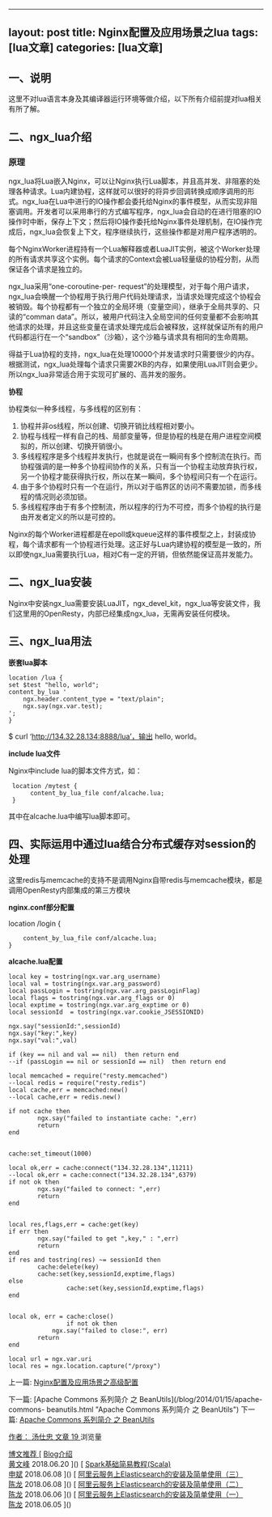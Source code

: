 
---
layout: post
title: Nginx配置及应用场景之lua 
tags: [lua文章]
categories: [lua文章]
---
## 一、说明

这里不对lua语言本身及其编译器运行环境等做介绍，以下所有介绍前提对lua相关有所了解。

## 二、ngx_lua介绍

### 原理

ngx_lua将Lua嵌入Nginx，可以让Nginx执行Lua脚本，并且高并发、非阻塞的处理各种请求。Lua内建协程，这样就可以很好的将异步回调转换成顺序调用的形式。ngx_lua在Lua中进行的IO操作都会委托给Nginx的事件模型，从而实现非阻塞调用。开发者可以采用串行的方式编写程序，ngx_lua会自动的在进行阻塞的IO操作时中断，保存上下文；然后将IO操作委托给Nginx事件处理机制，在IO操作完成后，ngx_lua会恢复上下文，程序继续执行，这些操作都是对用户程序透明的。

每个NginxWorker进程持有一个Lua解释器或者LuaJIT实例，被这个Worker处理的所有请求共享这个实例。每个请求的Context会被Lua轻量级的协程分割，从而保证各个请求是独立的。

ngx_lua采用“one-coroutine-per-
request”的处理模型，对于每个用户请求，ngx_lua会唤醒一个协程用于执行用户代码处理请求，当请求处理完成这个协程会被销毁。每个协程都有一个独立的全局环境（变量空间），继承于全局共享的、只读的“comman
data”。所以，被用户代码注入全局空间的任何变量都不会影响其他请求的处理，并且这些变量在请求处理完成后会被释放，这样就保证所有的用户代码都运行在一个“sandbox”（沙箱），这个沙箱与请求具有相同的生命周期。

得益于Lua协程的支持，ngx_lua在处理10000个并发请求时只需要很少的内存。根据测试，ngx_lua处理每个请求只需要2KB的内存，如果使用LuaJIT则会更少。所以ngx_lua非常适合用于实现可扩展的、高并发的服务。

**协程**

协程类似一种多线程，与多线程的区别有：

  1. 协程并非os线程，所以创建、切换开销比线程相对要小。
  2. 协程与线程一样有自己的栈、局部变量等，但是协程的栈是在用户进程空间模拟的，所以创建、切换开销很小。
  3. 多线程程序是多个线程并发执行，也就是说在一瞬间有多个控制流在执行。而协程强调的是一种多个协程间协作的关系，只有当一个协程主动放弃执行权，另一个协程才能获得执行权，所以在某一瞬间，多个协程间只有一个在运行。
  4. 由于多个协程时只有一个在运行，所以对于临界区的访问不需要加锁，而多线程的情况则必须加锁。
  5. 多线程程序由于有多个控制流，所以程序的行为不可控，而多个协程的执行是由开发者定义的所以是可控的。

Nginx的每个Worker进程都是在epoll或kqueue这样的事件模型之上，封装成协程，每个请求都有一个协程进行处理。这正好与Lua内建协程的模型是一致的，所以即使ngx_lua需要执行Lua，相对C有一定的开销，但依然能保证高并发能力。

## 二、ngx_lua安装

Nginx中安装ngx_lua需要安装LuaJIT，ngx_devel_kit，ngx_lua等安装文件，我们这里用的OpenResty，内部已经集成ngx_lua，无需再安装任何模块。

## 三、ngx_lua用法

**嵌套lua脚本**

    
    
    location /lua {
    set $test "hello, world";
    content_by_lua '
        ngx.header.content_type = "text/plain";
        ngx.say(ngx.var.test);
    ';
    }
    

$ curl ‘http://134.32.28.134:8888/lua’，输出 hello, world。

**include lua文件**

Nginx中include lua的脚本文件方式，如：

    
    
     location /mytest {    
    	  content_by_lua_file conf/alcache.lua;       
     }
    

其中在alcache.lua中编写lua脚本即可。

## 四、实际运用中通过lua结合分布式缓存对session的处理

这里redis与memcache的支持不是调用Nginx自带redis与memcache模块，都是调用OpenResty内部集成的第三方模块

**nginx.conf部分配置**

location /login {  

    
    
    	content_by_lua_file conf/alcache.lua;       
    }
    

**alcache.lua配置**

    
    
    local key = tostring(ngx.var.arg_username)
    local val = tostring(ngx.var.arg_password)
    local passLogin = tostring(ngx.var.arg_passLoginFlag)
    local flags = tostring(ngx.var.arg_flags or 0)
    local exptime = tostring(ngx.var.arg_exptime or 0)
    local sessionId  = tostring(ngx.var.cookie_JSESSIONID)
    
    ngx.say("sessionId:",sessionId)
    ngx.say("key:",key)
    ngx.say("val:",val)
    
    if (key == nil and val == nil)  then return end
    --if (passLogin == nil or sessionId == nil)  then return end
    
    local memcached = require("resty.memcached")
    --local redis = require("resty.redis") 
    local cache,err = memcached:new()
    --local cache,err = redis.new()
    
    if not cache then
            ngx.say("failed to instantiate cache: ",err)
            return
    end
    
     
    cache:set_timeout(1000)
    
    local ok,err = cache:connect("134.32.28.134",11211)
    --local ok,err = cache:connect("134.32.28.134",6379)
    if not ok then
            ngx.say("failed to connect: ",err)
            return
    end
    
    
    local res,flags,err = cache:get(key)
    if err then
            ngx.say("failed to get ",key," : ",err)
            return
    end
    if res and tostring(res) ~= sessionId then
            cache:delete(key)
            cache:set(key,sessionId,exptime,flags)
    else
     				cache:set(key,sessionId,exptime,flags)
    end
    
    
    local ok, err = cache:close()  
    				if not ok then  
            	ngx.say("failed to close:", err)  
            return  
    end
    
    local url = ngx.var.uri  
    local res = ngx.location.capture("/proxy")  
    

上一篇: [Nginx配置及应用场景之高级配置](/blog/2013/10/22/nginx-3.html "Nginx配置及应用场景之高级配置")

下一篇: [Apache Commons 系列简介 之 BeanUtils](/blog/2014/01/15/apache-commons-
beanutils.html "Apache Commons 系列简介 之 BeanUtils") 下一篇: [Apache Commons 系列简介 之
BeanUtils](/blog/2014/01/15/apache-commons-beanutils.html "Apache Commons 系列简介
之 BeanUtils")

[ 作者： 汤仕忠 ](/authors/tangshizhong/) [ 文章 19 ](/authors/tangshizhong/) 浏览量

[ 博文推荐 ]() [ [ Blog介绍 ](/blog/2018/06/20/first-bolg.html)  
[黄文峰](/authors/wfhuang/) 2018.06.20 ]() [ [ Spark基础简易教程(Scala)
](/blog/2018/06/08/spark-basic.html)  
[申斌](/authors/shenbin/) 2018.06.08 ]() [ [ 阿里云服务上Elasticsearch的安装及简单使用（三）
](/blog/2018/06/08/%E9%98%BF%E9%87%8C%E4%BA%91%E6%9C%8D%E5%8A%A1%E4%B8%8AElasticsearch%E7%9A%84%E5%AE%89%E8%A3%85%E5%8F%8A%E7%AE%80%E5%8D%95%E4%BD%BF%E7%94%A8-%E4%B8%89.html)  
[陈龙](/authors/chenlong/) 2018.06.08 ]() [ [ 阿里云服务上Elasticsearch的安装及简单使用（二）
](/blog/2018/06/06/%E9%98%BF%E9%87%8C%E4%BA%91%E6%9C%8D%E5%8A%A1%E4%B8%8AElasticsearch%E7%9A%84%E5%AE%89%E8%A3%85%E5%8F%8A%E7%AE%80%E5%8D%95%E4%BD%BF%E7%94%A8-%E4%BA%8C.html)  
[陈龙](/authors/chenlong/) 2018.06.06 ]() [ [ 阿里云服务上Elasticsearch的安装及简单使用（一）
](/blog/2018/06/05/%E9%98%BF%E9%87%8C%E4%BA%91%E6%9C%8D%E5%8A%A1%E4%B8%8AElasticsearch%E7%9A%84%E5%AE%89%E8%A3%85%E5%8F%8A%E7%AE%80%E5%8D%95%E4%BD%BF%E7%94%A8-%E4%B8%80.html)  
[陈龙](/authors/chenlong/) 2018.06.05 ]()

